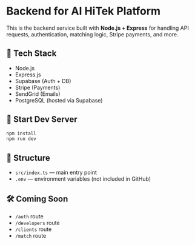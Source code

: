 # Backend for AI HiTek Platform

This is the backend service built with **Node.js + Express** for handling API requests, authentication, matching logic, Stripe payments, and more.

## 🔧 Tech Stack
- Node.js
- Express.js
- Supabase (Auth + DB)
- Stripe (Payments)
- SendGrid (Emails)
- PostgreSQL (hosted via Supabase)

## 🚀 Start Dev Server

```bash
npm install
npm run dev
```

## 📂 Structure

- `src/index.ts` — main entry point
- `.env` — environment variables (not included in GitHub)

## 🛠 Coming Soon
- `/auth` route
- `/developers` route
- `/clients` route
- `/match` route
